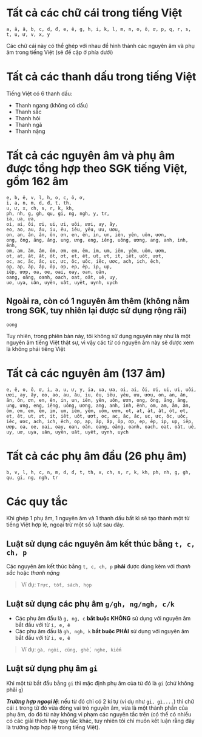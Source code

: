 # Tất cả các chữ cái trong tiếng Việt
```
a, ă, â, b, c, d, đ, e, ê, g, h, i, k, l, m, n, o, ô, ơ, p, q, r, s, t, u, ư, v, x, y
```
Các chữ cái này có thể ghép với nhau để hình thành các nguyên âm và phụ âm trong tiếng Việt (sẽ đề cập ở phía dưới)

# Tất cả các thanh dấu trong tiếng Việt
Tiếng Việt có 6 thanh dấu:
- Thanh ngang (không có dấu)
- Thanh sắc
- Thanh hỏi
- Thanh ngã
- Thanh nặng

# Tất cả các nguyên âm và phụ âm được tổng hợp theo SGK tiếng Việt, gồm 162 âm
```
e, b, ê, v, l, h, o, c, ô, ơ, 
i, a, n, m, d, đ, t, th, 
u, ư, x, ch, s, r, k, kh, 
ph, nh, g, gh, qu, gi, ng, ngh, y, tr, 
ia, ua, ưa, 
oi, ai, ôi, ơi, ui, ưi, uôi, ươi, ay, ây, 
eo, ao, au, âu, iu, êu, iêu, yêu, ưu, ươu, 
on, an, ân, ăn, ôn, ơn, en, ên, in, un, iên, yên, uôn, ươn, 
ong, ông, ăng, âng, ung, ưng, eng, iêng, uông, ương, ang, anh, inh, ênh, 
om, am, ăm, âm, ôm, ơm, em, êm, im, um, iêm, yêm, uôm, ươm, 
ot, at, ăt, ât, ôt, ơt, et, êt, ut, ưt, it, iêt, uôt, ươt, 
oc, ac, ăc, âc, uc, ưc, ôc, uôc, iêc, ươc, ach, ich, êch, 
op, ap, ăp, âp, ôp, ơp, ep, êp, ip, up, 
iêp, ươp, oa, oe, oai, oay, oan, oăn, 
oang, oăng, oanh, oach, oat, oăt, uê, uy, 
uơ, uya, uân, uyên, uât, uyêt, uynh, uych
```

## Ngoài ra, còn có 1 nguyên âm thêm (không nằm trong SGK, tuy nhiên lại được sử dụng rộng rãi)
```
oong
```
Tuy nhiên, trong phiên bản này, tôi không sử dụng nguyên này như là một nguyên âm tiếng Việt thật sự, vì vậy các từ có nguyên âm này sẽ được xem là không phải tiếng Việt


# Tất cả các nguyên âm (137 âm)
```
e, ê, o, ô, ơ, i, a, u, ư, y, ia, ua, ưa, oi, ai, ôi, ơi, ui, ưi, uôi, ươi, ay, ây, eo, ao, au, âu, iu, êu, iêu, yêu, ưu, ươu, on, an, ân, ăn, ôn, ơn, en, ên, in, un, iên, yên, uôn, ươn, ong, ông, ăng, âng, ung, ưng, eng, iêng, uông, ương, ang, anh, inh, ênh, om, am, ăm, âm, ôm, ơm, em, êm, im, um, iêm, yêm, uôm, ươm, ot, at, ăt, ât, ôt, ơt, et, êt, ut, ưt, it, iêt, uôt, ươt, oc, ac, ăc, âc, uc, ưc, ôc, uôc, iêc, ươc, ach, ich, êch, op, ap, ăp, âp, ôp, ơp, ep, êp, ip, up, iêp, ươp, oa, oe, oai, oay, oan, oăn, oang, oăng, oanh, oach, oat, oăt, uê, uy, uơ, uya, uân, uyên, uât, uyêt, uynh, uych
```

# Tất cả các phụ âm đầu (26 phụ âm)
```
b, v, l, h, c, n, m, d, đ, t, th, x, ch, s, r, k, kh, ph, nh, g, gh, qu, gi, ng, ngh, tr
```

# Các quy tắc
Khi ghép 1 phụ âm, 1 nguyên âm và 1 thanh dấu bất kì sẽ tạo thành một từ tiếng Việt hợp lệ, ngoại trừ một số luật sau đây.

## Luật sử dụng các nguyên âm kết thúc bằng `t, c, ch, p`
Các nguyên âm kết thúc bằng `t, c, ch, p` __phải__ được dùng kèm với _thanh sắc_ hoặc _thanh nặng_
> Ví dụ: `Trực, tốt, sách, họp`

## Luật sử dụng các phụ âm `g/gh, ng/ngh, c/k`
- Các phụ âm đầu là `g, ng, c` __bắt buộc KHÔNG__ sử dụng với nguyên âm bắt đầu với từ `i, e, ê`
- Các phụ âm đầu là `gh, ngh, k` __bắt buộc PHẢI__ sử dụng với nguyên âm bắt đầu với từ `i, e, ê`
> Ví dụ: `gà, ngôi, cũng, ghế, nghe, kiếm`

## Luật sử dụng phụ âm `gi`
Khi một từ bắt đầu bằng `gi` thì mặc định phụ âm của từ đó là `gi` (chứ không phải `g`)

___Trường hợp ngoại lệ___: nếu từ đó chỉ có 2 kí tự (ví dụ như `gi, gì,...`) thì chữ cái `i` trong từ đó vừa đóng vai trò nguyên âm, vừa là một thành phần của phụ âm, do đó từ này không vi phạm các nguyên tắc trên (có thể có nhiều có các giải thích hay quy tắc khác, tuy nhiên tôi chỉ muốn kết luận rằng đây là trường hợp hợp lệ trong tiếng Việt).
